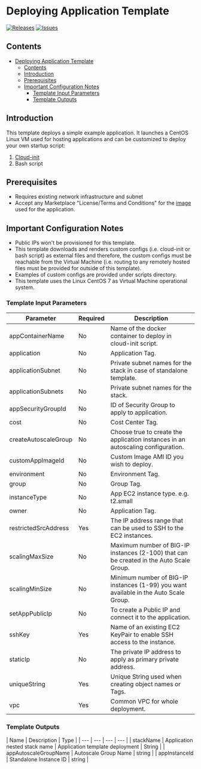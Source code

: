 
# Deploying Application Template

[![Releases](https://img.shields.io/github/release/f5networks/f5-aws-cloudformation-v2.svg)](https://github.com/f5networks/f5-aws-cloudformation-v2/releases)
[![Issues](https://img.shields.io/github/issues/f5networks/f5-aws-cloudformation-v2.svg)](https://github.com/f5networks/f5-aws-cloudformation-v2/issues)

## Contents

- [Deploying Application Template](#deploying-application-template)
  - [Contents](#contents)
  - [Introduction](#introduction)
  - [Prerequisites](#prerequisites)
  - [Important Configuration Notes](#important-configuration-notes)
    - [Template Input Parameters](#template-input-parameters)
    - [Template Outputs](#template-outputs)

## Introduction

This template deploys a simple example application. It launches a CentOS Linux VM used for hosting applications and can be customized to deploy your own startup script:

1) [Cloud-init](https://cloudinit.readthedocs.io/en/latest/)
2) Bash script


## Prerequisites

- Requires existing network infrastructure and subnet
- Accept any Marketplace "License/Terms and Conditions" for the [image](https://aws.amazon.com/marketplace/pp/B00O7WM7QW) used for the application.

## Important Configuration Notes

- Public IPs won't be provisioned for this template.
- This template downloads and renders custom configs (i.e. cloud-init or bash script) as external files and therefore, the custom configs must be reachable from the Virtual Machine (i.e. routing to any remotely hosted files must be provided for outside of this template).
- Examples of custom configs are provided under scripts directory.
- This template uses the Linux CentOS 7 as Virtual Machine operational system.


### Template Input Parameters

| Parameter | Required | Description |
| --- | --- | --- |
| appContainerName | No | Name of the docker container to deploy in cloud-init script. |
| application | No | Application Tag. |
| applicationSubnet | No | Private subnet names for the stack in case of standalone template. |
| applicationSubnets | No | Private subnet names for the stack. |
| appSecurityGroupId | No | ID of Security Group to apply to application. |
| cost | No | Cost Center Tag. |
| createAutoscaleGroup | No | Choose true to create the application instances in an autoscaling configuration. |
| customAppImageId | No | Custom Image AMI ID you wish to deploy. |
| environment | No | Environment Tag. |
| group | No | Group Tag. |
| instanceType | No | App EC2 instance type. e.g. t2.small |
| owner | No | Application Tag. |
| restrictedSrcAddress | Yes | The IP address range that can be used to SSH to the EC2 instances. |
| scalingMaxSize | No | Maximum number of BIG-IP instances (2-100) that can be created in the Auto Scale Group. |
| scalingMinSize | No | Minimum number of BIG-IP instances (1-99) you want available in the Auto Scale Group. |
| setAppPublicIp | No | To create a Public IP and connect it to the application. |
| sshKey | Yes | Name of an existing EC2 KeyPair to enable SSH access to the instance. |
| staticIp | No | The private IP address to apply as primary private address. |
| uniqueString | Yes | Unique String used when creating object names or Tags. |
| vpc | Yes | Common VPC for whole deployment. |

### Template Outputs

| Name | Description | Type |
| --- | --- | --- | --- |
| stackName | Application nested stack name | Application template deployment | String |
| appAutoscaleGroupName | Autoscale Group Name | string |
| appInstanceId | Standalone Instance ID | string |
